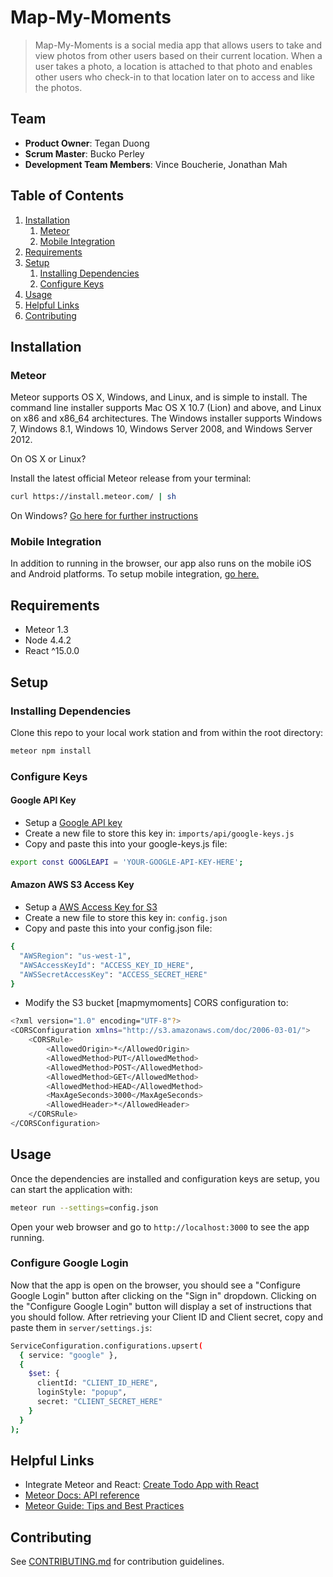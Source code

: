 # Map-My-Moments

> Map-My-Moments is a social media app that allows users to take and view photos from other users based on their current location. When a user takes a photo, a location is attached to that photo and enables other users who check-in to that location later on to access and like the photos. 

## Team

  - __Product Owner__: Tegan Duong
  - __Scrum Master__: Bucko Perley
  - __Development Team Members__: Vince Boucherie, Jonathan Mah

## Table of Contents

1. [Installation](#installation)
    1. [Meteor](#meteor)
    1. [Mobile Integration](#mobile-integration)
1. [Requirements](#requirements)
1. [Setup](#setup)
    1. [Installing Dependencies](#installing-dependencies)
    1. [Configure Keys](#configure-keys)
1. [Usage](#Usage)
1. [Helpful Links](#helpful-links)
1. [Contributing](#contributing)

## Installation

### Meteor

Meteor supports OS X, Windows, and Linux, and is simple to install. The command line installer supports Mac OS X 10.7 (Lion) and above, and Linux on x86 and x86_64 architectures. The Windows installer supports Windows 7, Windows 8.1, Windows 10, Windows Server 2008, and Windows Server 2012.

On OS X or Linux?

Install the latest official Meteor release from your terminal:

```sh
curl https://install.meteor.com/ | sh
```

On Windows? [Go here for further instructions](https://www.meteor.com/install)

### Mobile Integration

In addition to running in the browser, our app also runs on the mobile iOS and Android platforms. To setup mobile integration, [go here.](http://guide.meteor.com/mobile.html#installing-prerequisites)


## Requirements

- Meteor 1.3
- Node 4.4.2
- React ^15.0.0


## Setup

### Installing Dependencies

Clone this repo to your local work station and from within the root directory:

```sh
meteor npm install
```

### Configure Keys

#### Google API Key
- Setup a [Google API key](https://developers.google.com/maps/documentation/javascript/get-api-key#key) 
- Create a new file to store this key in: `imports/api/google-keys.js`
- Copy and paste this into your google-keys.js file:
```sh
export const GOOGLEAPI = 'YOUR-GOOGLE-API-KEY-HERE';
```

#### Amazon AWS S3 Access Key
- Setup a [AWS Access Key for S3](https://console.aws.amazon.com/iam/home#security_credential) 
- Create a new file to store this key in: `config.json`
- Copy and paste this into your config.json file:
```sh
{
  "AWSRegion": "us-west-1",
  "AWSAccessKeyId": "ACCESS_KEY_ID_HERE",
  "AWSSecretAccessKey": "ACCESS_SECRET_HERE"
}
```
- Modify the S3 bucket [mapmymoments] CORS configuration to:
```sh
<?xml version="1.0" encoding="UTF-8"?>
<CORSConfiguration xmlns="http://s3.amazonaws.com/doc/2006-03-01/">
    <CORSRule>
        <AllowedOrigin>*</AllowedOrigin>
        <AllowedMethod>PUT</AllowedMethod>
        <AllowedMethod>POST</AllowedMethod>
        <AllowedMethod>GET</AllowedMethod>
        <AllowedMethod>HEAD</AllowedMethod>
        <MaxAgeSeconds>3000</MaxAgeSeconds>
        <AllowedHeader>*</AllowedHeader>
    </CORSRule>
</CORSConfiguration>
```


## Usage

Once the dependencies are installed and configuration keys are setup, you can start the application with:
```sh
meteor run --settings=config.json
```
Open your web browser and go to `http://localhost:3000` to see the app running.

### Configure Google Login

Now that the app is open on the browser, you should see a "Configure Google Login" button after clicking on the "Sign in" dropdown. Clicking on the "Configure Google Login" button will display a set of instructions that you should follow. After retrieving your Client ID and Client secret, copy and paste them in `server/settings.js`:

```sh
ServiceConfiguration.configurations.upsert(
  { service: "google" },
  {
    $set: {
      clientId: "CLIENT_ID_HERE",
      loginStyle: "popup",
      secret: "CLIENT_SECRET_HERE"
    }
  }
);
```


## Helpful Links

- Integrate Meteor and React: [Create Todo App with React](https://www.meteor.com/tutorials/react/creating-an-app)
- [Meteor Docs: API reference](http://docs.meteor.com/#/full/meteorguide)
- [Meteor Guide: Tips and Best Practices](http://guide.meteor.com/)


## Contributing

See [CONTRIBUTING.md](CONTRIBUTING.md) for contribution guidelines.
